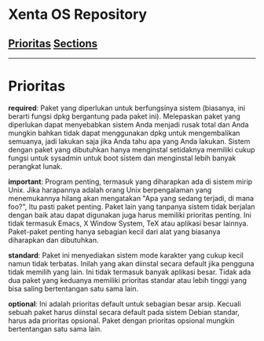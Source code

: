 # Xenta OS Repository
## [Prioritas](doc/prioritas.md) [Sections](doc/sections.md)
---
# Prioritas
**required**:
Paket yang diperlukan untuk berfungsinya sistem (biasanya, ini berarti fungsi dpkg bergantung pada paket ini). 
Melepaskan paket yang diperlukan dapat menyebabkan sistem Anda menjadi rusak total dan Anda mungkin bahkan tidak
dapat menggunakan dpkg untuk mengembalikan semuanya, jadi lakukan saja jika Anda tahu apa yang Anda lakukan.
Sistem dengan paket yang dibutuhkan hanya menginstal setidaknya memiliki cukup fungsi untuk sysadmin 
untuk boot sistem dan menginstal lebih banyak perangkat lunak.

**important**:
Program penting, termasuk yang diharapkan ada di sistem mirip Unix. Jika harapannya adalah orang Unix berpengalaman 
yang menemukannya hilang akan mengatakan "Apa yang sedang terjadi, di mana foo?", Itu pasti paket penting. Paket lain 
yang tanpanya sistem tidak berjalan dengan baik atau dapat digunakan juga harus memiliki prioritas penting. Ini tidak 
termasuk Emacs, X Window System, TeX atau aplikasi besar lainnya. Paket-paket penting hanya sebagian kecil dari 
alat yang biasanya diharapkan dan dibutuhkan.

**standard**:
Paket ini menyediakan sistem mode karakter yang cukup kecil namun tidak terbatas. Inilah yang akan diinstal secara 
default jika pengguna tidak memilih yang lain. Ini tidak termasuk banyak aplikasi besar. Tidak ada dua paket yang 
keduanya memiliki prioritas standar atau lebih tinggi yang bisa saling bertentangan satu sama lain.

**optional**:
Ini adalah prioritas default untuk sebagian besar arsip. Kecuali sebuah paket harus diinstal secara default pada sistem 
Debian standar, harus ada prioritas opsional. Paket dengan prioritas opsional mungkin bertentangan satu sama lain.
